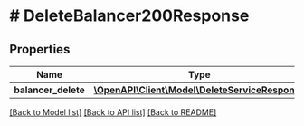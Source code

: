 # # DeleteBalancer200Response

## Properties

Name | Type | Description | Notes
------------ | ------------- | ------------- | -------------
**balancer_delete** | [**\OpenAPI\Client\Model\DeleteServiceResponse**](DeleteServiceResponse.md) |  |

[[Back to Model list]](../../README.md#models) [[Back to API list]](../../README.md#endpoints) [[Back to README]](../../README.md)
